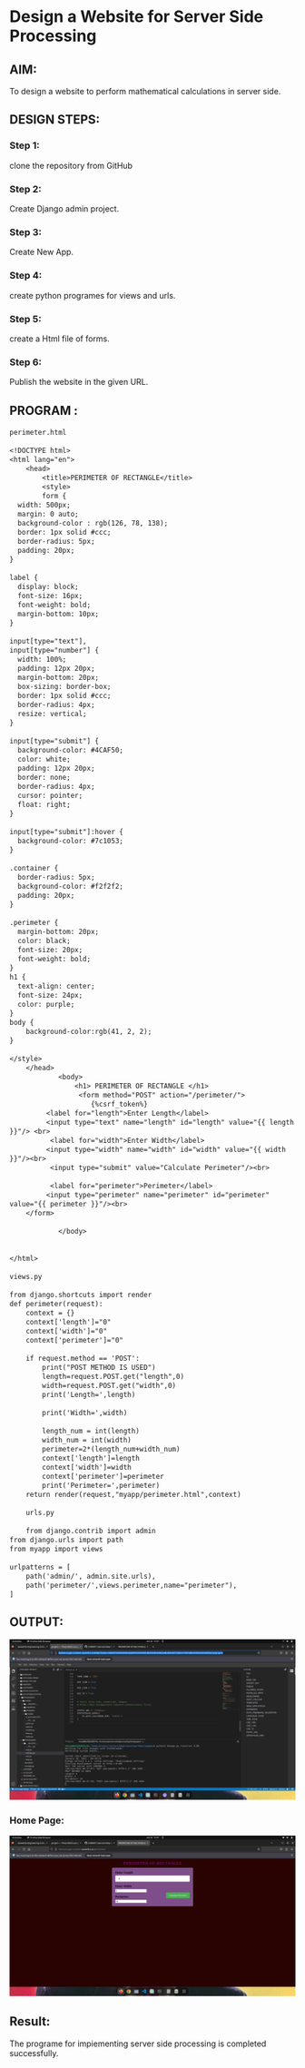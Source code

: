 # Design a Website for Server Side Processing

## AIM:
To design a website to perform mathematical calculations in server side.

## DESIGN STEPS:

### Step 1:

clone the repository from GitHub

### Step 2:

Create Django admin project.

### Step 3:

Create New App.

### Step 4:

create python programes for views and urls.

### Step 5:
create a Html file of forms.


### Step 6:

Publish the website in the given URL.

## PROGRAM :
```
perimeter.html

<!DOCTYPE html>
<html lang="en">
    <head>
        <title>PERIMETER OF RECTANGLE</title>
        <style>
        form {
  width: 500px;
  margin: 0 auto;
  background-color : rgb(126, 78, 138);
  border: 1px solid #ccc;
  border-radius: 5px;
  padding: 20px;
}

label {
  display: block;
  font-size: 16px;
  font-weight: bold;
  margin-bottom: 10px;
}

input[type="text"],
input[type="number"] {
  width: 100%;
  padding: 12px 20px;
  margin-bottom: 20px;
  box-sizing: border-box;
  border: 1px solid #ccc;
  border-radius: 4px;
  resize: vertical;
}

input[type="submit"] {
  background-color: #4CAF50;
  color: white;
  padding: 12px 20px;
  border: none;
  border-radius: 4px;
  cursor: pointer;
  float: right;
}

input[type="submit"]:hover {
  background-color: #7c1053;
}

.container {
  border-radius: 5px;
  background-color: #f2f2f2;
  padding: 20px;
}

.perimeter {
  margin-bottom: 20px;
  color: black;
  font-size: 20px;
  font-weight: bold;
}
h1 {
  text-align: center;
  font-size: 24px;
  color: purple;
}
body {
    background-color:rgb(41, 2, 2);
}

</style>
    </head>
            <body>
                <h1> PERIMETER OF RECTANGLE </h1>
                 <form method="POST" action="/perimeter/">
                    {%csrf_token%}	
		 <label for="length">Enter Length</label>
         <input type="text" name="length" id="length" value="{{ length }}"/> <br>			
          <label for="width">Enter Width</label>
         <input type="width" name="width" id="width" value="{{ width }}"/><br>
          <input type="submit" value="Calculate Perimeter"/><br>

          <label for="perimeter">Perimeter</label>
         <input type="perimeter" name="perimeter" id="perimeter" value="{{ perimeter }}"/><br>
	</form>

            </body>
        
    
</html>

views.py

from django.shortcuts import render
def perimeter(request):
    context = {}
    context['length']="0"
    context['width']="0"
    context['perimeter']="0"

    if request.method == 'POST':
        print("POST METHOD IS USED")
        length=request.POST.get("length",0)
        width=request.POST.get("width",0)
        print('Length=',length)

        print('Width=',width)

        length_num = int(length)
        width_num = int(width)
        perimeter=2*(length_num+width_num)
        context['length']=length
        context['width']=width
        context['perimeter']=perimeter
        print('Perimeter=',perimeter)
    return render(request,"myapp/perimeter.html",context)

    urls.py

    from django.contrib import admin
from django.urls import path
from myapp import views

urlpatterns = [
    path('admin/', admin.site.urls),
    path('perimeter/',views.perimeter,name="perimeter"),
]
```

## OUTPUT:
![output](server1.png)

### Home Page:
![output](server2.png)


## Result:
The programe for impiementing server side processing is completed successfully.
